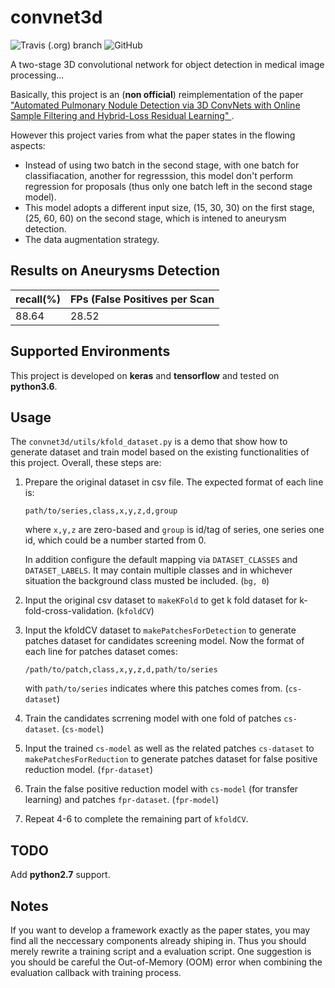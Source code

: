 # convnet3d
![Travis (.org) branch](https://img.shields.io/travis/yecharlie/convnet3d/master.svg?style=plastic)
![GitHub](https://img.shields.io/github/license/yecharlie/convnet3d.svg?style=plastic)

A two-stage 3D convolutional network for object detection in medical image processing...

Basically, this project is an (**non official**) reimplementation of the paper ["Automated Pulmonary Nodule Detection via 3D ConvNets with Online Sample Filtering and Hybrid-Loss Residual Learning" ](http://arxiv.org/abs/1708.03867 ).

However this project varies from what the paper states in the flowing aspects:
- Instead of using two batch in the second stage, with one batch for classifiacation, another for regresssion, this model don't perform regression for proposals (thus only one batch left in the second stage model).
- This model adopts a different input size, (15, 30, 30) on the first stage, (25, 60, 60) on the second stage, which is intened to aneurysm detection.
- The data augmentation strategy.

## Results on Aneurysms Detection
recall(%) | FPs (False Positives per Scan
--------  | -----------------------------
88.64     | 28.52

## Supported Environments
This project is developed on **keras** and **tensorflow** and tested on **python3.6**. 

## Usage
The `convnet3d/utils/kfold_dataset.py` is a demo that show how to generate dataset and train model based on the existing functionalities of this project. Overall, these steps are:

1.  Prepare the original dataset in csv file. The expected format of each line is:
    ```
    path/to/series,class,x,y,z,d,group
    ```
    where `x,y,z` are zero-based and `group` is id/tag of series, one series one id, which could be a number started from 0. 

    In addition configure the default mapping via `DATASET_CLASSES` and `DATASET_LABELS`. It may contain multiple classes and in whichever situation the background class musted be included. (`bg, 0`) 
2.  Input the original csv dataset to `makeKFold` to get k fold dataset for k-fold-cross-validation. (`kfoldCV`)
3.  Input the kfoldCV dataset to `makePatchesForDetection` to generate patches dataset for candidates screening model. Now the format of each line for patches dataset comes:
    ```
    /path/to/patch,class,x,y,z,d,path/to/series
    ```
    with `path/to/series` indicates where this patches comes from. (`cs-dataset`)
4.  Train the candidates scrrening model with one fold of patches `cs-dataset`. (`cs-model`)
5.  Input the trained `cs-model` as well as the related patches `cs-dataset` to `makePatchesForReduction` to generate patches dataset for false positive reduction model. (`fpr-dataset`)
6.  Train the false positive reduction model with `cs-model` (for transfer learning) and patches `fpr-dataset`. (`fpr-model`) 
7.  Repeat 4-6 to complete the remaining part of `kfoldCV`.

## TODO 
Add **python2.7** support.

## Notes
If you want to develop a framework exactly as the paper states, you may find all the neccessary components already shiping in. Thus you should merely rewrite a training script and a evaluation script. One suggestion is you should be careful the Out-of-Memory (OOM) error when combining the evaluation callback with training process. 
